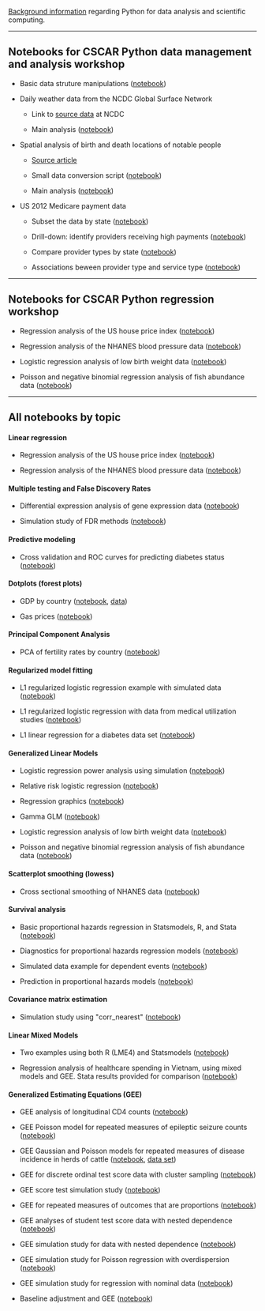 [Background information](python_practicalities.html) regarding Python
for data analysis and scientific computing.

----

## Notebooks for CSCAR Python data management and analysis workshop

+ Basic data struture manipulations ([notebook](http://nbviewer.ipython.org/urls/umich.box.com/shared/static/a5ar3lppsrl3r62pqkqzkuy9vmjts11c.ipynb))

+ Daily weather data from the NCDC Global Surface Network

    - Link to [source data](ftp://ftp.ncdc.noaa.gov/pub/data/ghcn/daily/) at NCDC

    - Main analysis ([notebook](http://nbviewer.ipython.org/urls/umich.box.com/shared/static/yswkatnuxkkc32desjz5a3qnxvmw7m27.ipynb))

+ Spatial analysis of birth and death locations of notable people

    - [Source article](http://www.sciencemag.org/content/345/6196/558.full)

    - Small data conversion script ([notebook](http://nbviewer.ipython.org/github/kshedden/python-workshop/blob/master/Cultural_history/convert_to_csv.ipynb))

    - Main analysis ([notebook](http://nbviewer.ipython.org/urls/umich.box.com/shared/static/p4yki3aq1f8l6hl3cuhc1a880vk7qtnc.ipynb))

+ US 2012 Medicare payment data

    - Subset the data by state ([notebook](http://nbviewer.ipython.org/github/kshedden/python-workshop/blob/master/Medicare/state_subset.ipynb))

    - Drill-down: identify providers receiving high payments ([notebook](http://nbviewer.ipython.org/github/kshedden/python-workshop/blob/master/Medicare/high_payment_providers.ipynb))

    - Compare provider types by state ([notebook](http://nbviewer.ipython.org/github/kshedden/python-workshop/blob/master/Medicare/compare_provider_types_state.ipynb))

    - Associations beween provider type and service type ([notebook](http://nbviewer.ipython.org/github/kshedden/python-workshop/blob/master/Medicare/provider_service_assoc.ipynb))

---

## Notebooks for CSCAR Python regression workshop

+ Regression analysis of the US house price index ([notebook](http://nbviewer.ipython.org/urls/umich.box.com/shared/static/vlrazg0wglamfqeqhp4y.ipynb))

+ Regression analysis of the NHANES blood pressure data ([notebook](http://nbviewer.ipython.org/urls/umich.box.com/shared/static/qgse7s6x8wl7xzchliti.ipynb))

+ Logistic regression analysis of low birth weight data ([notebook](http://nbviewer.ipython.org/urls/umich.box.com/shared/static/20nyq9kap75rhet9eujh.ipynb))

+ Poisson and negative binomial regression analysis of fish abundance data ([notebook](http://nbviewer.ipython.org/urls/umich.box.com/shared/static/0lgt5635uo6rhakjj9d5.ipynb))

---

## All notebooks by topic

#### Linear regression

+ Regression analysis of the US house price index ([notebook](http://nbviewer.ipython.org/urls/umich.box.com/shared/static/vlrazg0wglamfqeqhp4y.ipynb))

+ Regression analysis of the NHANES blood pressure data ([notebook](http://nbviewer.ipython.org/urls/umich.box.com/shared/static/qgse7s6x8wl7xzchliti.ipynb))

#### Multiple testing and False Discovery Rates

+ Differential expression analysis of gene expression data ([notebook](http://nbviewer.ipython.org/urls/umich.box.com/shared/static/7kh8amlez7bx3qlqa6aa.ipynb))

+ Simulation study of FDR methods ([notebook](http://nbviewer.ipython.org/urls/umich.box.com/shared/static/wtmzw5hmpe1pbb2cug6x.ipynb))

#### Predictive modeling

+ Cross validation and ROC curves for predicting diabetes status ([notebook](http://nbviewer.ipython.org/urls/umich.box.com/shared/static/aouhn2mci77opm3v89vc.ipynb))

#### Dotplots (forest plots)

+ GDP by country ([notebook](http://nbviewer.ipython.org/urls/umich.box.com/shared/static/oxsz9tlg19clhzi422i4.ipynb),
[data](https://umich.box.com/shared/static/uxpesc1pix3gedyecggp.csv))

+ Gas prices ([notebook](http://nbviewer.ipython.org/urls/umich.box.com/shared/static/oh717lkxczhseep71lao.ipynb))

#### Principal Component Analysis

+ PCA of fertility rates by country ([notebook](http://nbviewer.ipython.org/urls/umich.box.com/shared/static/6m7f4lw9bdog241kqcmb.ipynb))

#### Regularized model fitting

+ L1 regularized logistic regression example with simulated data ([notebook](http://nbviewer.ipython.org/urls/umich.box.com/shared/static/ck0n67gt1sxaiwj9bp2c.ipynb))

+ L1 regularized logistic regression with data from medical utilization studies ([notebook](http://nbviewer.ipython.org/urls/umich.box.com/shared/static/az63gav7ly7y7jbxe9zd.ipynb))

+ L1 linear regression for a diabetes data set ([notebook](http://nbviewer.ipython.org/urls/umich.box.com/shared/static/rg4sbfag376a5ffbhs47.ipynb))

#### Generalized Linear Models

+ Logistic regression power analysis using simulation ([notebook](http://nbviewer.ipython.org/urls/umich.box.com/shared/static/ttstmmi3ushthhkl0g33.ipynb))

+ Relative risk logistic regression ([notebook](http://nbviewer.ipython.org/urls/umich.box.com/shared/static/60n20u2i871xzd7q21gl.ipynb))

+ Regression graphics ([notebook](http://nbviewer.ipython.org/urls/umich.box.com/shared/static/lw8pzvzgi9bq5baaca0i4e2dfhsqmm80.ipynb))

+ Gamma GLM ([notebook](http://nbviewer.ipython.org/urls/umich.box.com/shared/static/n0nsh9d765t3snl907vc.ipynb))

+ Logistic regression analysis of low birth weight data ([notebook](http://nbviewer.ipython.org/urls/umich.box.com/shared/static/20nyq9kap75rhet9eujh.ipynb))

+ Poisson and negative binomial regression analysis of fish abundance data ([notebook](http://nbviewer.ipython.org/urls/umich.box.com/shared/static/0lgt5635uo6rhakjj9d5.ipynb))

#### Scatterplot smoothing (lowess)

+ Cross sectional smoothing of NHANES data ([notebook](http://nbviewer.ipython.org/urls/umich.box.com/shared/static/uu936njshiti7ymdh0dp.ipynb))

#### Survival analysis

+ Basic proportional hazards regression in Statsmodels, R, and Stata ([notebook](http://nbviewer.ipython.org/urls/umich.box.com/shared/static/epie6pcdk1rgb10zcd5v.ipynb))

+ Diagnostics for proportional hazards regression models ([notebook](http://nbviewer.ipython.org/urls/umich.box.com/shared/static/hyw87uy0cgc1bi9epg0t.ipynb))

+ Simulated data example for dependent events ([notebook](http://nbviewer.ipython.org/urls/umich.box.com/shared/static/1187gaws4aip9o5d2o3k.ipynb))

+ Prediction in proportional hazards models ([notebook](http://nbviewer.ipython.org/urls/umich.box.com/shared/static/r7sz17s96cwvemwfix7b.ipynb))

#### Covariance matrix estimation

+ Simulation study using "corr_nearest" ([notebook](http://nbviewer.ipython.org/urls/umich.box.com/shared/static/34c0ntt6darq0hn2fua5.ipynb))

#### Linear Mixed Models

+ Two examples using both R (LME4) and Statsmodels ([notebook](http://nbviewer.ipython.org/urls/umich.box.com/shared/static/6tfc1e0q6jincsv5pgfa.ipynb))

+ Regression analysis of healthcare spending in Vietnam, using mixed models and GEE.  Stata results provided for comparison ([notebook](http://nbviewer.ipython.org/urls/umich.box.com/shared/static/lc6uf6dmabmitjbup3yt.ipynb))

#### Generalized Estimating Equations (GEE)

+ GEE analysis of longitudinal CD4 counts ([notebook](http://nbviewer.ipython.org/urls/umich.box.com/shared/static/zyl08wsmxwoh6ts70v4o.ipynb))

+ GEE Poisson model for repeated measures of epileptic seizure counts ([notebook](http://nbviewer.ipython.org/urls/umich.box.com/shared/static/ir0bnkup9rywmqd54zvm.ipynb))

+ GEE Gaussian and Poisson models for repeated measures of disease incidence in herds of cattle ([notebook](http://nbviewer.ipython.org/urls/umich.box.com/shared/static/zyajjg1dxf2nmamztheg.ipynb),
[data set](https://umich.box.com/shared/static/sjbisw92zmljjfxkp8fp.csv))

+ GEE for discrete ordinal test score data with cluster sampling ([notebook](http://nbviewer.ipython.org/urls/umich.box.com/shared/static/y1fw0iameuixrq9zt02d.ipynb))

+ GEE score test simulation study ([notebook](http://nbviewer.ipython.org/urls/umich.box.com/shared/static/mlc77aixvwl43xe9vvjf.ipynb))

+ GEE for repeated measures of outcomes that are proportions ([notebook](http://nbviewer.ipython.org/urls/umich.box.com/shared/static/y0azjuau3t21b7p11m56.ipynb))

+ GEE analyses of student test score data with nested dependence ([notebook](http://nbviewer.ipython.org/urls/umich.box.com/shared/static/wt4jlup9nwbt2d69xvm6.ipynb))

+ GEE simulation study for data with nested dependence ([notebook](http://nbviewer.ipython.org/urls/umich.box.com/shared/static/7dmmgmaekk2gh9h6ztcw.ipynb))

+ GEE simulation study for Poisson regression with overdispersion ([notebook](http://nbviewer.ipython.org/urls/umich.box.com/shared/static/y20u25cxot26kg0mbfys.ipynb))

+ GEE simulation study for regression with nominal data ([notebook](http://nbviewer.ipython.org/urls/umich.box.com/shared/static/wwwlg3z8as0layod22lx.ipynb))

+ Baseline adjustment and GEE ([notebook](http://nbviewer.ipython.org/urls/umich.box.com/shared/static/jiua9do8pwqafvnhce31chmv1c9ym63i.ipynb))